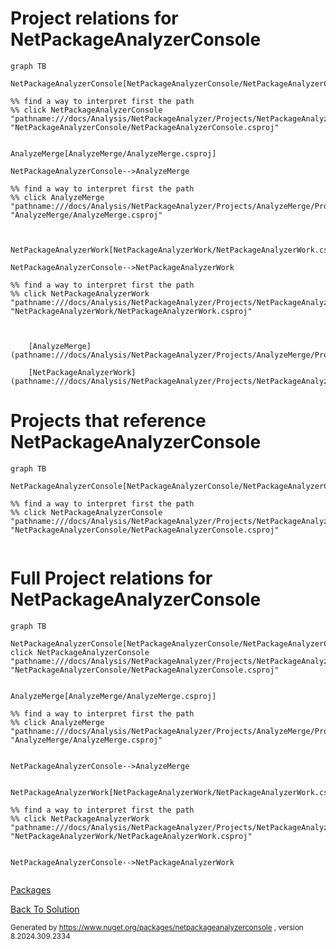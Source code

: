 
# Project relations for NetPackageAnalyzerConsole



```mermaid
graph TB    

NetPackageAnalyzerConsole[NetPackageAnalyzerConsole/NetPackageAnalyzerConsole.csproj]

%% find a way to interpret first the path
%% click NetPackageAnalyzerConsole "pathname:///docs/Analysis/NetPackageAnalyzer/Projects/NetPackageAnalyzerConsole/ProjectReferences" "NetPackageAnalyzerConsole/NetPackageAnalyzerConsole.csproj"


AnalyzeMerge[AnalyzeMerge/AnalyzeMerge.csproj]

NetPackageAnalyzerConsole-->AnalyzeMerge

%% find a way to interpret first the path
%% click AnalyzeMerge "pathname:///docs/Analysis/NetPackageAnalyzer/Projects/AnalyzeMerge/ProjectReferences" "AnalyzeMerge/AnalyzeMerge.csproj"



NetPackageAnalyzerWork[NetPackageAnalyzerWork/NetPackageAnalyzerWork.csproj]

NetPackageAnalyzerConsole-->NetPackageAnalyzerWork

%% find a way to interpret first the path
%% click NetPackageAnalyzerWork "pathname:///docs/Analysis/NetPackageAnalyzer/Projects/NetPackageAnalyzerWork/ProjectReferences" "NetPackageAnalyzerWork/NetPackageAnalyzerWork.csproj"



```


        [AnalyzeMerge](pathname:///docs/Analysis/NetPackageAnalyzer/Projects/AnalyzeMerge/ProjectReferences)
    
        [NetPackageAnalyzerWork](pathname:///docs/Analysis/NetPackageAnalyzer/Projects/NetPackageAnalyzerWork/ProjectReferences)
    


# Projects that reference NetPackageAnalyzerConsole
```mermaid
graph TB

NetPackageAnalyzerConsole[NetPackageAnalyzerConsole/NetPackageAnalyzerConsole.csproj]

%% find a way to interpret first the path
%% click NetPackageAnalyzerConsole "pathname:///docs/Analysis/NetPackageAnalyzer/Projects/NetPackageAnalyzerConsole/ProjectReferences" "NetPackageAnalyzerConsole/NetPackageAnalyzerConsole.csproj"


```



# Full Project relations for NetPackageAnalyzerConsole

```mermaid
graph TB

NetPackageAnalyzerConsole[NetPackageAnalyzerConsole/NetPackageAnalyzerConsole.csproj]
click NetPackageAnalyzerConsole "pathname:///docs/Analysis/NetPackageAnalyzer/Projects/NetPackageAnalyzerConsole/ProjectReferences" "NetPackageAnalyzerConsole/NetPackageAnalyzerConsole.csproj"


AnalyzeMerge[AnalyzeMerge/AnalyzeMerge.csproj]

%% find a way to interpret first the path
%% click AnalyzeMerge "pathname:///docs/Analysis/NetPackageAnalyzer/Projects/AnalyzeMerge/ProjectReferences" "AnalyzeMerge/AnalyzeMerge.csproj"


NetPackageAnalyzerConsole-->AnalyzeMerge


NetPackageAnalyzerWork[NetPackageAnalyzerWork/NetPackageAnalyzerWork.csproj]

%% find a way to interpret first the path
%% click NetPackageAnalyzerWork "pathname:///docs/Analysis/NetPackageAnalyzer/Projects/NetPackageAnalyzerWork/ProjectReferences" "NetPackageAnalyzerWork/NetPackageAnalyzerWork.csproj"


NetPackageAnalyzerConsole-->NetPackageAnalyzerWork


```


[Packages](Packages)


[Back To Solution](pathname:///docs/Analysis/NetPackageAnalyzer//ProjectRelation)

<small>Generated  by https://www.nuget.org/packages/netpackageanalyzerconsole , version 8.2024.309.2334</small>

